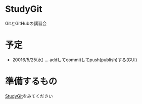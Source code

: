 # StudyGit
GitとGitHubの講習会

# 予定
 - 20016/5/25(水) ... addしてcommitしてpush(publish)する(GUI)

# 準備するもの
 [StudyGit](https://github.com/fmsuvM/GitStudy/blob/master/StudyGit.md)をみてください
